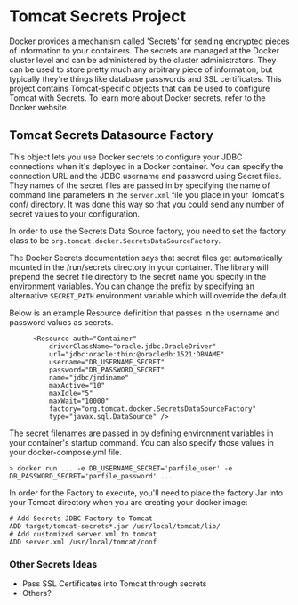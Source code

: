# Tomcat Secrets Project

Docker provides a mechanism called 'Secrets' for sending encrypted pieces of information to your 
containers. The secrets are managed at the Docker cluster level and can be administered by 
the cluster administrators. They can be used to store pretty much any arbitrary piece of information,
but typically they're things like database passwords and SSL certificates. This project contains
Tomcat-specific objects that can be used to configure Tomcat with Secrets. To learn more about 
Docker secrets, refer to the Docker website.

## Tomcat Secrets Datasource Factory

This object lets you use Docker secrets to configure your JDBC connections when it's deployed in a 
Docker container. You can specify the connection URL and the JDBC username and password using 
Secret files. They names of the secret files are passed in by specifying the name of command line 
parameters in the `server.xml` file you place in your Tomcat's conf/ directory. It was done
this way so that you could send any number of secret values to your configuration.

In order to use the Secrets Data Source factory, you need to set the factory class to be 
`org.tomcat.docker.SecretsDataSourceFactory`.

The Docker Secrets documentation says that secret files get automatically mounted in the /run/secrets 
directory in your container. The library will prepend the secret file directory to the secret name
you specify in the environment variables. You can change the prefix by specifying an alternative
`SECRET_PATH` environment variable which will override the default.

Below is an example Resource definition that passes in the username and password values as secrets.

```
      <Resource auth="Container"
          driverClassName="oracle.jdbc.OracleDriver"
          url="jdbc:oracle:thin:@oracledb:1521:DBNAME"
          username="DB_USERNAME_SECRET"
          password="DB_PASSWORD_SECRET"
          name="jdbc/jndiname"
          maxActive="10"
          maxIdle="5"
          maxWait="10000"
          factory="org.tomcat.docker.SecretsDataSourceFactory"
          type="javax.sql.DataSource" />
```

The secret filenames are passed in by defining environment variables in your container's startup
command. You can also specify those values in your docker-compose.yml file.

```
> docker run ... -e DB_USERNAME_SECRET='parfile_user' -e DB_PASSWORD_SECRET='parfile_password' ...
```

In order for the Factory to execute, you'll need to place the factory Jar into your Tomcat directory
when you are creating your docker image:

```
# Add Secrets JDBC Factory to Tomcat
ADD target/tomcat-secrets*.jar /usr/local/tomcat/lib/
# Add customized server.xml to tomcat
ADD server.xml /usr/local/tomcat/conf
```

### Other Secrets Ideas

* Pass SSL Certificates into Tomcat through secrets
* Others?
